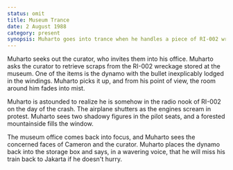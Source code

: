 ```yaml
---
status: omit
title: Museum Trance
date: 2 August 1988 
category: present
synopsis: Muharto goes into trance when he handles a piece of RI-002 wreckage in the Aviation Museum. 
---
```

Muharto seeks out the curator, who invites them into his
office. Muharto asks the curator to retrieve scraps from the RI-002
wreckage stored at the museum. One of the items is the dynamo with the
bullet inexplicably lodged in the windings. Muharto picks it up, and
from his point of view, the room around him fades into mist.

Muharto is astounded to realize he is somehow in the radio nook of
RI-002 on the day of the crash. The airplane shutters as the engines
scream in protest. Muharto sees two shadowy figures in the pilot seats,
and a forested mountainside fills the window.

The museum office comes back into focus, and Muharto sees the concerned
faces of Cameron and the curator. Muharto places the dynamo back into
the storage box and says, in a wavering voice, that he will miss his
train back to Jakarta if he doesn't hurry.